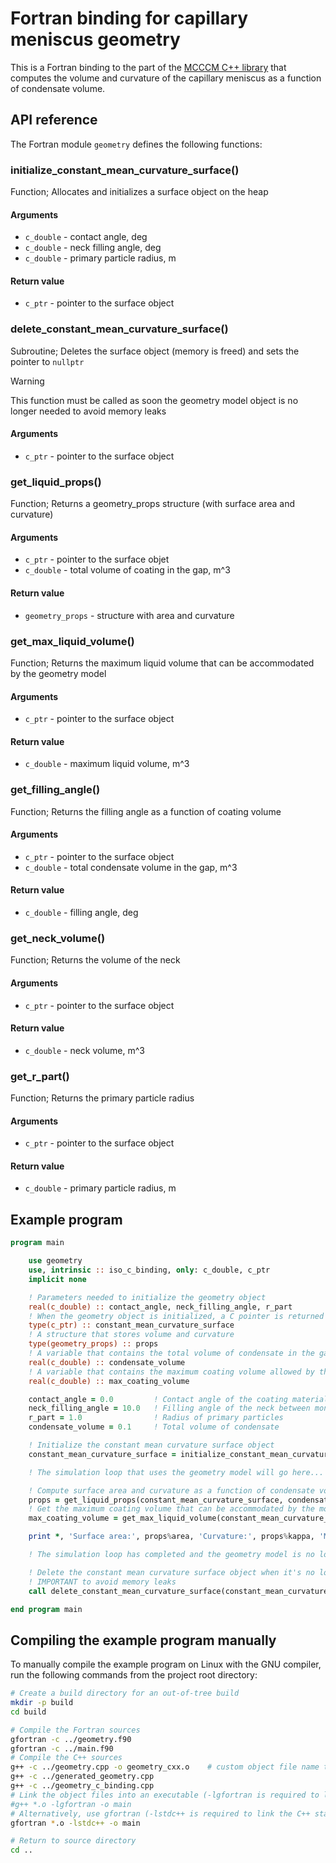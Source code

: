 # Fortran binding for capillary meniscus geometry

This is a Fortran binding to the part of the 
[MCCCM C++ library](https://github.com/egor-demidov/mcccm)
that computes the volume and curvature of the capillary
meniscus as a function of condensate volume.

## API reference

The Fortran module `geometry` defines the following functions:

### initialize_constant_mean_curvature_surface()

Function; Allocates and initializes a surface object on the heap

#### Arguments

- `c_double` - contact angle, deg
- `c_double` - neck filling angle, deg
- `c_double` - primary particle radius, m

#### Return value

- `c_ptr` - pointer to the surface object

### delete_constant_mean_curvature_surface()

Subroutine; Deletes the surface object (memory is freed) and sets the pointer to `nullptr`

> [!WARNING]
> This function must be called as soon the geometry model object is no longer needed to avoid memory leaks

#### Arguments

- `c_ptr` - pointer to the surface object

### get_liquid_props()

Function; Returns a geometry_props structure (with surface area and curvature)

#### Arguments

- `c_ptr` - pointer to the surface objet
- `c_double` - total volume of coating in the gap, m^3

#### Return value

- `geometry_props` - structure with area and curvature

### get_max_liquid_volume()

Function; Returns the maximum liquid volume that can be accommodated by the geometry model

#### Arguments

- `c_ptr` - pointer to the surface object

#### Return value

- `c_double` - maximum liquid volume, m^3

### get_filling_angle()

Function; Returns the filling angle as a function of coating volume

#### Arguments

- `c_ptr` - pointer to the surface object
- `c_double` - total condensate volume in the gap, m^3

#### Return value

- `c_double` - filling angle, deg

### get_neck_volume()

Function; Returns the volume of the neck

#### Arguments

- `c_ptr` - pointer to the surface object

#### Return value

- `c_double` - neck volume, m^3

### get_r_part()

Function; Returns the primary particle radius

#### Arguments

- `c_ptr` - pointer to the surface object

#### Return value

- `c_double` - primary particle radius, m

## Example program

```fortran
program main

    use geometry
    use, intrinsic :: iso_c_binding, only: c_double, c_ptr
    implicit none

    ! Parameters needed to initialize the geometry object
    real(c_double) :: contact_angle, neck_filling_angle, r_part
    ! When the geometry object is initialized, a C pointer is returned to Fortran
    type(c_ptr) :: constant_mean_curvature_surface
    ! A structure that stores volume and curvature
    type(geometry_props) :: props
    ! A variable that contains the total volume of condensate in the gap
    real(c_double) :: condensate_volume
    ! A variable that contains the maximum coating volume allowed by the capillary condensation model
    real(c_double) :: max_coating_volume

    contact_angle = 0.0         ! Contact angle of the coating material (degrees)
    neck_filling_angle = 10.0   ! Filling angle of the neck between monomers (degrees)
    r_part = 1.0                ! Radius of primary particles
    condensate_volume = 0.1     ! Total volume of condensate

    ! Initialize the constant mean curvature surface object
    constant_mean_curvature_surface = initialize_constant_mean_curvature_surface(contact_angle, neck_filling_angle, r_part)

    ! The simulation loop that uses the geometry model will go here...

    ! Compute surface area and curvature as a function of condensate volume
    props = get_liquid_props(constant_mean_curvature_surface, condensate_volume)
    ! Get the maximum coating volume that can be accommodated by the model
    max_coating_volume = get_max_liquid_volume(constant_mean_curvature_surface)

    print *, 'Surface area:', props%area, 'Curvature:', props%kappa, 'Max volume:', max_coating_volume

    ! The simulation loop has completed and the geometry model is no longer needed. Clean up...

    ! Delete the constant mean curvature surface object when it's no longer needed
    ! IMPORTANT to avoid memory leaks
    call delete_constant_mean_curvature_surface(constant_mean_curvature_surface)

end program main
```

## Compiling the example program manually

To manually compile the example program on Linux with the GNU compiler, run the following commands from
the project root directory:

```bash
# Create a build directory for an out-of-tree build
mkdir -p build
cd build

# Compile the Fortran sources
gfortran -c ../geometry.f90
gfortran -c ../main.f90
# Compile the C++ sources
g++ -c ../geometry.cpp -o geometry_cxx.o    # custom object file name to prevent name overlaps
g++ -c ../generated_geometry.cpp
g++ -c ../geometry_c_binding.cpp
# Link the object files into an executable (-lgfortran is required to link the Fortran standard library)
#g++ *.o -lgfortran -o main
# Alternatively, use gfortran (-lstdc++ is required to link the C++ standard library)
gfortran *.o -lstdc++ -o main

# Return to source directory
cd ..
```

